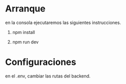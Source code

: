 # Arranque

en la consola ejecutaremos las siguientes instrucciones.

1. npm install 

2. npm run dev

# Configuraciones

en el .env, cambiar las rutas del backend.